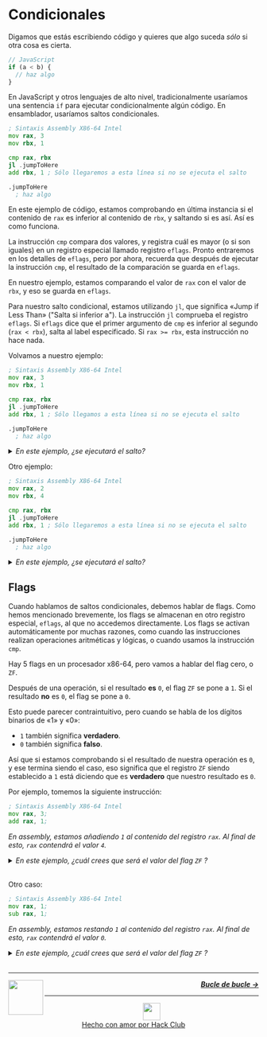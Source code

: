 # Condicionales

Digamos que estás escribiendo código y quieres que algo suceda _sólo_ si otra cosa es cierta.

```js
// JavaScript
if (a < b) {
  // haz algo
}
```

En JavaScript y otros lenguajes de alto nivel, tradicionalmente usaríamos una sentencia `if` para ejecutar condicionalmente algún código. En ensamblador, usaríamos saltos condicionales.

```asm
; Sintaxis Assembly X86-64 Intel
mov rax, 3
mov rbx, 1

cmp rax, rbx
jl .jumpToHere
add rbx, 1 ; Sólo llegaremos a esta línea si no se ejecuta el salto

.jumpToHere
  ; haz algo
```

En este ejemplo de código, estamos comprobando en última instancia si el contenido de `rax` es inferior al contenido de `rbx`, y saltando si es así. Así es como funciona.

La instrucción `cmp` compara dos valores, y registra cuál es mayor (o si son iguales) en un registro especial llamado registro `eflags`. Pronto entraremos en los detalles de `eflags`, pero por ahora, recuerda que después de ejecutar la instrucción `cmp`, el resultado de la comparación se guarda en `eflags`.

En nuestro ejemplo, estamos comparando el valor de `rax` con el valor de `rbx`, y eso se guarda en `eflags`.

Para nuestro salto condicional, estamos utilizando `jl`, que significa «Jump if Less Than» ("Salta si inferior a"). La instrucción `jl` comprueba el registro `eflags`. Si `eflags` dice que el primer argumento de `cmp` es inferior al segundo (`rax < rbx`), salta al label especificado. Si `rax >= rbx`, esta instrucción no hace nada.

Volvamos a nuestro ejemplo:

```asm
; Sintaxis Assembly X86-64 Intel
mov rax, 3
mov rbx, 1

cmp rax, rbx
jl .jumpToHere
add rbx, 1 ; Sólo llegamos a esta línea si no se ejecuta el salto

.jumpToHere
  ; haz algo
```
<details>
<summary><i>En este ejemplo, ¿se ejecutará el salto?</i></summary>

<br />
<i>El salto <strong>no</strong> se ejecutará, porque el valor de <code>rax</code> (<code>3</code>) es superior al valor de <code>rbx</code> (<code>1</code>).</i>

</details>

Otro ejemplo:

```asm
; Sintaxis Assembly X86-64 Intel
mov rax, 2
mov rbx, 4

cmp rax, rbx
jl .jumpToHere
add rbx, 1 ; Sólo llegaremos a esta línea si no se ejecuta el salto

.jumpToHere
  ; haz algo
```
<details>
<summary><i>En este ejemplo, ¿se ejecutará el salto?</i></summary>

<br />
<i>El salto <strong>sí</strong> se ejecutará, porque el valor de <code>rax</code> (<code>2</code>) es inferior al valor de <code>rbx</code> (<code>4</code>).</i>

</details>

## Flags

Cuando hablamos de saltos condicionales, debemos hablar de flags. Como hemos mencionado brevemente, los flags se almacenan en otro registro especial, `eflags`, al que no accedemos directamente. Los flags se activan automáticamente por muchas razones, como cuando las instrucciones realizan operaciones aritméticas y lógicas, o cuando usamos la instrucción `cmp`.

Hay 5 flags en un procesador x86-64, pero vamos a hablar del flag cero, o `ZF`.

Después de una operación, si el resultado **es** `0`, el flag `ZF` se pone a `1`. Si el resultado **no** es `0`, el flag se pone a `0`.

Esto puede parecer contraintuitivo, pero cuando se habla de los dígitos binarios de «1» y «0»:
- `1` también significa **verdadero**.
- `0` también significa **falso**.

Así que si estamos comprobando si el resultado de nuestra operación es `0`, y ese termina siendo el caso, eso significa que el registro `ZF` siendo establecido a `1` está diciendo que es **verdadero** que nuestro resultado es `0`.

Por ejemplo, tomemos la siguiente instrucción:

```asm
; Sintaxis Assembly X86-64 Intel
mov rax, 3;
add rax, 1;
```
_En assembly, estamos añadiendo `1` al contenido del registro `rax`. Al final de esto, `rax` contendrá el valor `4`._

<details>
<summary><i>En este ejemplo, ¿cuál crees que será el valor del flag <code>ZF</code> ?</i></summary>

<br />
<i>Como el resultado de la operación aritmética anterior era <code>4</code>, <code>ZF</code> es <code>0</code>.</i>
</details>
<br />

Otro caso:

```asm
; Sintaxis Assembly X86-64 Intel
mov rax, 1;
sub rax, 1;
```
_En assembly, estamos restando `1` al contenido del registro `rax`. Al final de esto, `rax` contendrá el valor `0`._

<details>
<summary><i>En este ejemplo, ¿cuál crees que será el valor del flag <code>ZF</code> ?</i></summary>

<br />
<i>Como el resultado de la operación aritmética anterior era <code>0</code>, <code>ZF</code> es <code>1</code>.</i>
</details>

<br />

---

<a href="/es/guia/escribiendo-codigo/instrucciones/jumps.md">
  <picture>
    <source media="(prefers-color-scheme: dark)" srcset="https://cloud-c4m75tmer-hack-club-bot.vercel.app/0back.svg">
    <img align="left" width="70" src="https://cloud-c4m75tmer-hack-club-bot.vercel.app/0back.svg" />
  </picture>
</a>

<p align="right">
  <em>
    <b>
      <a href="/es/guia/escribiendo-codigo/instrucciones/bucle.md">
        Bucle de bucle →
      </a>
    </b>
  </em>
</p>

---

<p align="center">
  <a href="https://hackclub.com/">
    <img width="35" src="https://cloud-l0g1cgz4b-hack-club-bot.vercel.app/0h.png"><br/>
    Hecho con amor por Hack Club
  </a>
</p>